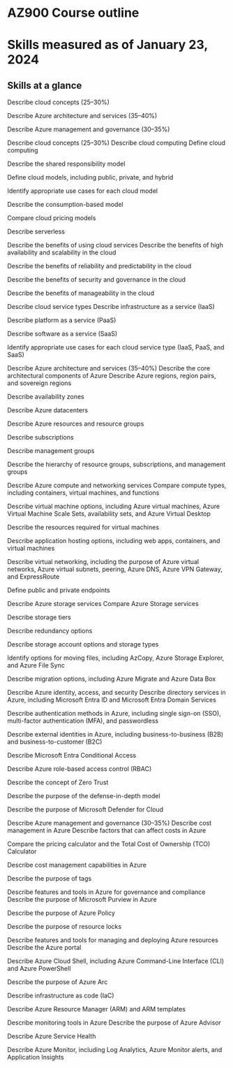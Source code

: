 # AZ900 Course outline 

# Skills measured as of January 23, 2024

## Skills at a glance
Describe cloud concepts (25–30%)

Describe Azure architecture and services (35–40%)

Describe Azure management and governance (30–35%)

Describe cloud concepts (25–30%)
Describe cloud computing
Define cloud computing

Describe the shared responsibility model

Define cloud models, including public, private, and hybrid

Identify appropriate use cases for each cloud model

Describe the consumption-based model

Compare cloud pricing models

Describe serverless

Describe the benefits of using cloud services
Describe the benefits of high availability and scalability in the cloud

Describe the benefits of reliability and predictability in the cloud

Describe the benefits of security and governance in the cloud

Describe the benefits of manageability in the cloud

Describe cloud service types
Describe infrastructure as a service (IaaS)

Describe platform as a service (PaaS)

Describe software as a service (SaaS)

Identify appropriate use cases for each cloud service type (IaaS, PaaS, and SaaS)

Describe Azure architecture and services (35–40%)
Describe the core architectural components of Azure
Describe Azure regions, region pairs, and sovereign regions

Describe availability zones

Describe Azure datacenters

Describe Azure resources and resource groups

Describe subscriptions

Describe management groups

Describe the hierarchy of resource groups, subscriptions, and management groups

Describe Azure compute and networking services
Compare compute types, including containers, virtual machines, and functions

Describe virtual machine options, including Azure virtual machines, Azure Virtual Machine Scale Sets, availability sets, and Azure Virtual Desktop

Describe the resources required for virtual machines

Describe application hosting options, including web apps, containers, and virtual machines

Describe virtual networking, including the purpose of Azure virtual networks, Azure virtual subnets, peering, Azure DNS, Azure VPN Gateway, and ExpressRoute

Define public and private endpoints

Describe Azure storage services
Compare Azure Storage services

Describe storage tiers

Describe redundancy options

Describe storage account options and storage types

Identify options for moving files, including AzCopy, Azure Storage Explorer, and Azure File Sync

Describe migration options, including Azure Migrate and Azure Data Box

Describe Azure identity, access, and security
Describe directory services in Azure, including Microsoft Entra ID and Microsoft Entra Domain Services

Describe authentication methods in Azure, including single sign-on (SSO), multi-factor authentication (MFA), and passwordless

Describe external identities in Azure, including business-to-business (B2B) and business-to-customer (B2C)

Describe Microsoft Entra Conditional Access

Describe Azure role-based access control (RBAC)

Describe the concept of Zero Trust

Describe the purpose of the defense-in-depth model

Describe the purpose of Microsoft Defender for Cloud

Describe Azure management and governance (30–35%)
Describe cost management in Azure
Describe factors that can affect costs in Azure

Compare the pricing calculator and the Total Cost of Ownership (TCO) Calculator

Describe cost management capabilities in Azure

Describe the purpose of tags

Describe features and tools in Azure for governance and compliance
Describe the purpose of Microsoft Purview in Azure

Describe the purpose of Azure Policy

Describe the purpose of resource locks

Describe features and tools for managing and deploying Azure resources
Describe the Azure portal

Describe Azure Cloud Shell, including Azure Command-Line Interface (CLI) and Azure PowerShell

Describe the purpose of Azure Arc

Describe infrastructure as code (IaC)

Describe Azure Resource Manager (ARM) and ARM templates

Describe monitoring tools in Azure
Describe the purpose of Azure Advisor

Describe Azure Service Health

Describe Azure Monitor, including Log Analytics, Azure Monitor alerts, and Application Insights